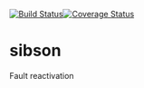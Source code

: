 [![Build Status](https://travis-ci.org/abarbour/sibson.svg?branch=master)](https://travis-ci.org/abarbour/sibson)[![Coverage Status](https://img.shields.io/codecov/c/github/abarbour/sibson/master.svg)](https://codecov.io/github/abarbour/sibson?branch=master)

# sibson
Fault reactivation 

